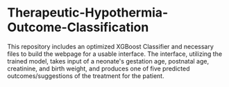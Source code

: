 # Therapeutic-Hypothermia-Outcome-Classification
This repository includes an optimized XGBoost Classifier and necessary files to build the webpage for a usable interface. The interface, utilizing the trained model, takes input of a neonate's gestation age, postnatal age, creatinine, and birth weight, and produces one of five predicted outcomes/suggestions of the treatment for the patient.
